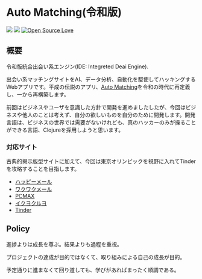 Auto Matching(令和版)
===

![](https://img.shields.io/github/issues/peach-hack/auto-matching-reiwa.svg)
![](https://img.shields.io/github/license/peach-hack/auto-matching-reiwa.svg)
[![Open Source Love](https://badges.frapsoft.com/os/v3/open-source.svg?v=103)](https://github.com/peach-hack/auto-matching-reiwa/)

## 概要

令和版統合出会い系エンジン(IDE: Integreted Deai Engine).

出会い系マッチングサイトをAI、データ分析、自動化を駆使してハッキングするWebアプリです。平成の伝説のアプリ、[Auto Matching](https://github.com/peach-hack/auto-matching)を令和の時代に再定義し、一から再構築します。

前回はビジネスやユーザを意識した方針で開発を進めましたしたが、今回はビジネスや他人のことは考えず、自分の欲しいものを自分のために開発します。開発言語は、ビジネスの世界では需要がないけれども、真のハッカーのみが操ることができる言語、Clojureを採用しようと思います。

### 対応サイト

古典的掲示版型サイトに加えて、今回は東京オリンピックを視野に入れてTinderを攻略することを目指します。

- [ハッピーメール](https://happymail.co.jp/?af14212217)
- [ワクワクメール](https://550909.com/?f6858637)
- [PCMAX](https://pcmax.jp/lp/?ad_id=rm181904)
- [イクヨクルヨ](https://194964.com/AF1213451)
- [Tinder](https://tinder.com/)

## Policy

進捗よりは成長を尊ぶ。結果よりも過程を重視。

プロジェクトの達成が目的ではなくて、取り組みによる自己の成長が目的。

予定通りに進まなくて回り道しても、学びがあればまったく順調である。


